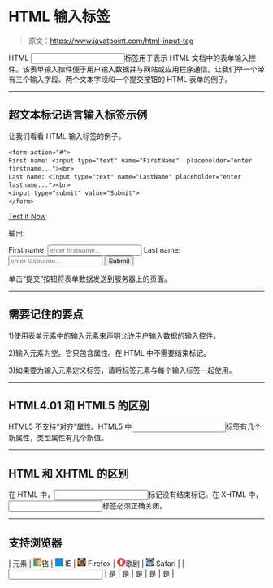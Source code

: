# HTML 输入标签

> 原文：<https://www.javatpoint.com/html-input-tag>

HTML <input>标签用于表示 HTML 文档中的表单输入控件。该表单输入控件便于用户输入数据并与网站或应用程序通信。让我们举一个带有三个输入字段、两个文本字段和一个提交按钮的 HTML 表单的例子。

* * *

## 超文本标记语言输入标签示例

让我们看看 HTML 输入标签的例子。

```
<form action="#">
First name: <input type="text" name="FirstName"  placeholder="enter firstname..."><br>
Last name: <input type="text" name="LastName" placeholder="enter lastname..."><br>
<input type="submit" value="Submit">
</form>

```

[Test it Now](https://www.javatpoint.com/oprweb/test.jsp?filename=htmlinputtag1)

输出:

<form action="#">First name: <input type="text" name="FirstName" placeholder="enter firstname...">
Last name: <input type="text" name="LastName" placeholder="enter lastname...">
<input type="submit" value="Submit"></form>

单击“提交”按钮将表单数据发送到服务器上的页面。

* * *

## 需要记住的要点

1)使用表单元素中的输入元素来声明允许用户输入数据的输入控件。

2)输入元素为空。它只包含属性。在 HTML 中不需要结束标记。

3)如果要为输入元素定义标签，请将标签元素与每个输入标签一起使用。

* * *

## HTML4.01 和 HTML5 的区别

HTML5 不支持“对齐”属性。HTML5 中<input>标签有几个新属性，类型属性有几个新值。

* * *

## HTML 和 XHTML 的区别

在 HTML 中，<input>标记没有结束标记。在 XHTML 中，<input>标签必须正确关闭。

* * *

## 支持浏览器

| 元素 | ![chrome browser](img/4fbdc93dc2016c5049ed108e7318df19.png)铬 | ![ie browser](img/83dd23df1fe8373fd5bf054b2c1dd88b.png) IE | ![firefox browser](img/4f001fff393888a8a807ed29b28145d1.png) Firefox | ![opera browser](img/6cad4a592cc69a052056a0577b4aac65.png)歌剧 | ![safari browser](img/a0f6a9711a92203c5dc5c127fe9c9fca.png) Safari |
| <input> | 是 | 是 | 是 | 是 | 是 |